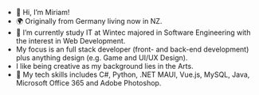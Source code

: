 - 👋 Hi, I’m Miriam!
- 🌍 Originally from Germany living now in NZ. 
- 👀 I’m currently study IT at Wintec majored in Software Engineering with the interest in Web Development.
- My focus is an full stack developer (front- and back-end development) plus anything design (e.g. Game and UI/UX Design).
- I like being creative as my background lies in the Arts.
- 🧩 My tech skills includes C#, Python, .NET MAUI, Vue.js, MySQL, Java, Microsoft Office 365 and Adobe Photoshop.

